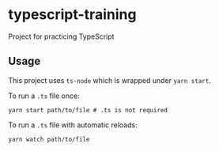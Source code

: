 # typescript-training

Project for practicing TypeScript

## Usage

This project uses `ts-node` which is wrapped under `yarn start`.

To run a `.ts` file once:

```shell
yarn start path/to/file # .ts is not required
```

To run a `.ts` file with automatic reloads:

```shell
yarn watch path/to/file
```
